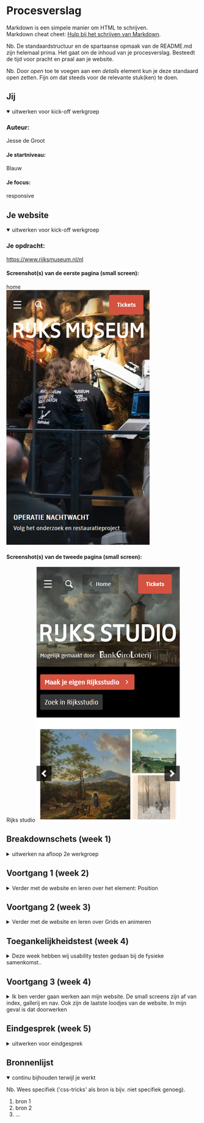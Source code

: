 # Procesverslag
Markdown is een simpele manier om HTML te schrijven.  
Markdown cheat cheet: [Hulp bij het schrijven van Markdown](https://github.com/adam-p/markdown-here/wiki/Markdown-Cheatsheet).

Nb. De standaardstructuur en de spartaanse opmaak van de README.md zijn helemaal prima. Het gaat om de inhoud van je procesverslag. Besteedt de tijd voor pracht en praal aan je website.

Nb. Door *open* toe te voegen aan een *details* element kun je deze standaard open zetten. Fijn om dat steeds voor de relevante stuk(ken) te doen.





## Jij

<details open>
<summary>uitwerken voor kick-off werkgroep</summary>

### Auteur:
Jesse de Groot

#### Je startniveau:
Blauw

#### Je focus:
responsive
 
</details>





## Je website

<details open>
<summary>uitwerken voor kick-off werkgroep</summary>

### Je opdracht:
https://www.rijksmuseum.nl/nl

#### Screenshot(s) van de eerste pagina (small screen): 
home  
<img src="images/screenshot_pagina2_FED.jpg" width="375px" alt="homepagina">

#### Screenshot(s) van de tweede pagina (small screen):
Rijks studio 
<img src="images/screenshot_pagina1_FED.jpg" width="375px" alt="studiopagina">
 
</details>





## Breakdownschets (week 1)

<details>
<summary>uitwerken na afloop 2e werkgroep</summary>

### de hele pagina: 
<img src="images/pagina_1_codestructuur_home.jpg" width="375px" alt="breakdown van de hele pagina">

### dynamisch deel (bijv menu): 
<img src="images/pagina_2_codestructuur.jpg" width="375px" alt="breakdown van een dynamisch deel">

### wellicht nog een dynamisch deel (bijv filter): 
<img src="images/home_screen_code_structuur2.jpg" width="375px" alt="breakdown van nog een dynamisch deel">

</details>





## Voortgang 1 (week 2)

<details>
<summary>Verder met de website en leren over het element: Position</summary>

### Stand van zaken
Deze week hebben wij positioning geoefend, ook ben ik verder gegaan met mijn website. 
Ook ben ik begonnen met het maken van de gallerij pagina.
 
<img src="images/screenshot_week2.jpg" width="375px" alt="week2 voortgang gallerij">

### Agenda voor meeting
samen met je groepje opstellen

| Jesse
| Hoe organiseer ik mijn CSS het best?
| Hoe leer ik over responsive design?
 
Bas; 
-hoe je transitions in css nog spannender kan maken.
-hoe je je code netjes houd

Janice;
-Hoe laat ik om de zoveel tijd een image bewegen?
-Hoe laat ik iets (bijv. een tekst/a) in en uit zoomen als ik eroverheen hover of aanklik.



### Verslag van meeting
hier na afloop snel de uitkomsten van de meeting vastleggen

- Door veel aantekeningen te maken wat je doet op de site
- Daar zal ik nog een week voor moeten wachten. Dan beginnen we met grids en responsive design.

</details>





## Voortgang 2 (week 3)

<details>
<summary>Verder met de website en leren over Grids en animeren</summary>

### Stand van zaken
Ik ben verder met de website gegaan en heb de gallerij pagina af (op small screen).

<img src="images/schreenshot_gallerij_smallscreen_af.png" width="375px" alt="week3 voortgang gallerij">
 
### Agenda voor meeting
samen met je groepje opstellen

| Jesse 
| Hoe maak ik de footer hetzelfde als in de https://www.rijksmuseum.nl/nl pagina?
| Wat vind u van mijn css file?



### Verslag van meeting
hier na afloop snel de uitkomsten van de meeting vastleggen

- Ga geen lijsten gebruiken. Het beste is om 5 secties aan te maken, en die te gaan stijlen met flexbox.
- Het is een beetje rommelig, probeer meer comments te schijven bij je code zodat het overzichtelijk blijft. Gebruik ook veel [enter] om ruimte te creeën.

</details>





## Toegankelijkheidstest (week 4)

<details>
<summary>Deze week hebben wij usability testen gedaan bij de fysieke samenkomst..</summary>

### Bevindingen
Lijst met je bevindingen die in de test naar voren kwamen:
 - gebruik meer linkjes bij de afbeeldingen
 - Vergeet niet de omschijving toe te voegen bij afbeeldingen
 - let op contrast bij buttons

#### Titel eerste bevinding
gebruik meer linkjes bij de afbeeldingen zodat mensen met de :focus state meer van de site kunnen zien.
Linkjes bedoel ik mee /* <a></a> */


#### Titel tweede bevinding. 
vergeet de alt='' niet bij afbeeldingen. schrijf nuttige informatie op zodat mensen die niet kunnen zien wel weten waar de pagina over gaat.


#### Titel volgende bevinding. 
houd het contrast boven 3.5. Dan kunnen mensen die slecht zient zijn ook op de website. Dit kun je zien als je het element inspecteerd. als het onder 3.5 is, staat er een 
rood kruisje bij, als het er boven is, staat er een groene vink.

</details>





## Voortgang 3 (week 4)

<details>
<summary>Ik ben verder gaan werken aan mijn website. De small screens zijn af van index, gallerij en nav. Ook zijn de laatste loodjes van de website. In mijn geval is dat doorwerken</summary>

### Stand van zaken
Het was voor mij behoorlijk lastig omdat ik niet heel veel kennis had van html en css. Daarom heb ik als ik vast liep hulp gevraagd aan de student assistenten. Zij hebben mij met veel geduld en uitleg weten te vertellen hoe ik voor multi-device-design te werk kan gaan.

<img src="images/big_screen_gallerij.png" alt="week4 voortgang gallerij big screen">
<img src="images/medium_screen_gallerij.png" alt="week4 voortgang gallerij medium screen">
<img src="images/small_screen_gallerij.png" alt="week4 voortgang gallerij small screen>

                                                           
<img src="images/big_screen_index.png" alt="week4 voortgang index big screen">
<img src="images/medium_screen_index.png" alt="week4 voortgang index medium screen">
<img src="images/small_screen_index.png" alt="week4 voortgang index small screen>

<img src="images/big_screen_nav.png" alt="week4 voortgang nav big screen">
<img src="images/medium_screen_nav.png" alt="week4 voortgang nav medium screen">
<img src="images/small_screen_nav.png" alt="week4 voortgang nav small screen>

### Agenda voor meeting
samen met je groepje opstellen

| Jesse de Groot
 Hoe kan ik mijn footer stijlen?
 Hoe zorg ik ervoor dat bij gallerij.html, dat de 'home' button aan de linker kant komt en dat language, inloggen en giftshop toegevoegd word aan de rechterkant?


### Verslag van meeting
hier na afloop snel de uitkomsten van de meeting vastleggen

- Hoe ik met grid de footer kan stylen
- hoe ik alleen bij large screen elementen kan toevoegen
- nog een punt
- ...

</details>





## Eindgesprek (week 5)

<details>
<summary>uitwerken voor eindgesprek</summary>

### Stand van zaken
hier dit ging goed & dit was lastig (neem ook screenshots op van delen van je website en code)

### Screenshot(s)

hier screenshot(s) van je eindresultaat

</details>





## Bronnenlijst

<details open>
<summary>continu bijhouden terwijl je werkt</summary>

Nb. Wees specifiek ('css-tricks' als bron is bijv. niet specifiek genoeg).

1. bron 1
2. bron 2
3. ...

</details>
